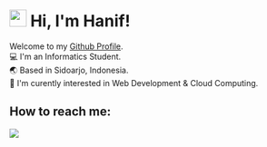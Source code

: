 # <img src="https://raw.githubusercontent.com/MartinHeinz/MartinHeinz/master/wave.gif" width="30px"> Hi, I'm Hanif!
Welcome to my [Github Profile](https://github.com/denshanif). <br>
💻 I'm an Informatics Student. <br>
🌏 Based in Sidoarjo, Indonesia. <br>
📖 I'm curently interested in Web Development & Cloud Computing. <br>

## How to reach me:
[![](http://img.shields.io/badge/-LinkedIn-lightgrey?logo=linkedin&style=flat&logoColor=white&color=0077B5)](https://www.linkedin.com/in/hanif-al-fathoni/)
